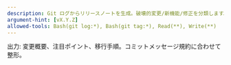 ```yaml
---
description: Git ログからリリースノートを生成。破壊的変更/新機能/修正を分類します。
argument-hint: [vX.Y.Z]
allowed-tools: Bash(git log:*), Bash(git tag:*), Read(**), Write(**)
---
```

出力: 変更概要、注目ポイント、移行手順。コミットメッセージ規約に合わせて整形。
